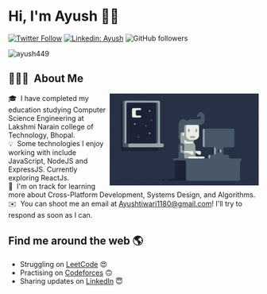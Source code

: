 # Hi, I'm Ayush 👋🏾 

[![Twitter Follow](https://img.shields.io/twitter/follow/Ayushku31317192?style=social)](https://twitter.com/ayushku31317192)
[![Linkedin: Ayush](https://img.shields.io/badge/-ayush-blue?style=flat-square&logo=Linkedin&logoColor=white&link=https://www.linkedin.com/in/ayush-kumar-483500189/)](https://www.linkedin.com/in/ayush-kumar-483500189/)
![GitHub followers](https://img.shields.io/github/followers/ayush449?style=socialocial)

<p align="left"> <img src="https://komarev.com/ghpvc/?username=ayush449&label=Profile%20views&color=0e75b6&style=flat" alt="ayush449" /> </p> 

## 👨🏻‍💻 &nbsp;About Me

<img alt="Night Coding" src="https://raw.githubusercontent.com/AVS1508/AVS1508/master/assets/Night-Coding.gif" align="right"/>

🎓 &nbsp;I have completed my education studying Computer Science Engineering at Lakshmi Narain college of Technology, Bhopal.\
💡 &nbsp;Some technologies I enjoy working with include  JavaScript, NodeJS and ExpressJS. Currently exploring ReactJs.\
🌱 &nbsp;I'm on track for learning more about Cross-Platform Development, Systems Design, and Algorithms.\
✉️ &nbsp;You can shoot me an email at Ayushtiwari1180@gmail.com! I'll try to respond as soon as I can.






## Find me around the web 🌎 
- Struggling on <a href="https://leetcode.com/dontcallmeayush07/">LeetCode</a> 😍
- Practising on <a href="https://codeforces.com/profile/Aghori__">Codeforces</a> 🙃
- Sharing updates on <a href="https://www.linkedin.com/in/ayush-kumar-483500189/">LinkedIn</a> 😇


